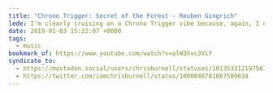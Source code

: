 ```yaml
---
title: "Chrono Trigger: Secret of the Forest - Reuben Gingrich"
lede: I'm clearly cruising on a Chrono Trigger vibe because, again, I need to share some music by some unquestionably-talented musicians, @reubengingrich (<a href="http://reubengingrich.com">http://reubengingrich.com/</a>). But how can you not love <q>Secret of the Forest</q>?
date: 2019-01-03 15:22:07 +0000
tags:
  - music
bookmark_of: https://www.youtube.com/watch?v=alW3hvc3ViY
syndicate_to:
  - https://mastodon.social/users/chrisburnell/statuses/101353312197561669
  - https://twitter.com/iamchrisburnell/status/1080846781867589634
---
```

